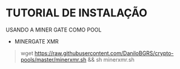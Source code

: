 # TUTORIAL DE INSTALAÇÃO 

USANDO A MINER GATE COMO POOL
- MINERGATE XMR
> wget https://raw.githubusercontent.com/DaniloBGRS/crypto-pools/master/minerxmr.sh && sh minerxmr.sh


